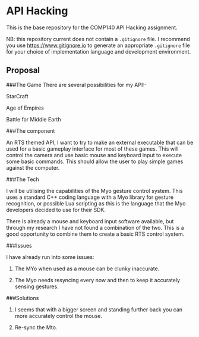 # API Hacking
This is the base repository for the COMP140 API Hacking assignment.

NB: this repository current does not contain a `.gitignore` file. I recommend you use https://www.gitignore.io to generate an appropriate `.gitignore` file for your choice of implementation language and development environment.

## Proposal

###The Game
There are several possibilities for my API:-

StarCraft

Age of Empires

Battle for Middle Earth

###The component

An RTS themed API, I want to try to make an external executable that can be used for a basic gameplay interface for most of these games. This will control the camera and use basic mouse and keyboard input to execute some basic commands. This should allow the user to play simple games against the computer.

###The Tech

I will be utilising the capabilities of the Myo gesture control system. This uses a standard C++ coding language with a Myo library for gesture recognition, or possible Lua scripting as this is the language that the Myo developers decided to use for their SDK.

There is already a mouse and keyboard input software available, but through my research I have not found a combination of the two. This is a good opportunity to combine them to create a basic RTS control system.

###Issues

I have already run into some issues:

1. The MYo when used as a mouse can be clunky inaccurate.

2. The Myo needs resyncing every now and then to keep it accurately sensing gestures.

###Solutions

1. I seems that with a bigger screen and standing further back you can more accurately control the mouse.

2. Re-sync the Mto.
